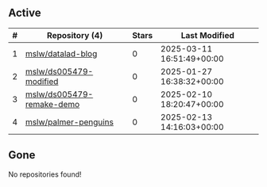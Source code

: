## Active
| # | Repository (4) | Stars | Last Modified |
| --- | --- | --- | --- |
| 1 | [mslw/datalad-blog](https://hub.datalad.org/mslw/datalad-blog) | 0 | 2025-03-11 16:51:49+00:00 |
| 2 | [mslw/ds005479-modified](https://hub.datalad.org/mslw/ds005479-modified) | 0 | 2025-01-27 16:38:32+00:00 |
| 3 | [mslw/ds005479-remake-demo](https://hub.datalad.org/mslw/ds005479-remake-demo) | 0 | 2025-02-10 18:20:47+00:00 |
| 4 | [mslw/palmer-penguins](https://hub.datalad.org/mslw/palmer-penguins) | 0 | 2025-02-13 14:16:03+00:00 |

## Gone
No repositories found!
